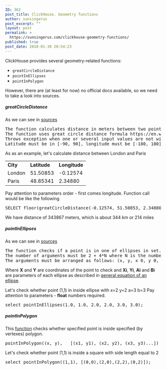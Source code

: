 ```yaml
---
ID: 362
post_title: ClickHouse. Geometry functions
author: sunsingerus
post_excerpt: ""
layout: post
permalink: >
  https://sunsingerus.com/clickhouse-geometry-functions/
published: true
post_date: 2018-01-30 20:54:23
---
```

ClickHouse provides several geometry-related functions:
<ul>
<li><code>greatCircleDistance</code></li>
<li><code>pointInEllipses</code></li>
<li><code>pointInPolygon</code></li>
</ul>
However, there are (at least for now) no official docs available, so we need to take a look into sources.

<h5>greatCircleDistance</h5>

As we can see in <a href="https://github.com/yandex/ClickHouse/blob/288c6c8406fba0edc503630490364ab1c1f4036d/dbms/src/Functions/FunctionsGeo.h#L31" rel="noopener" target="_blank">sources</a>
<pre>
The function calculates distance in meters between two points on Earth specified by longitude and latitude in degrees.
The function uses great circle distance formula https://en.wikipedia.org/wiki/Great-circle_distance.
Throws exception when one or several input values are not within reasonable bounds.
Latitude must be in [-90, 90], longitude must be [-180, 180]
</pre>

As as an example, let's calculate distance between London and Paris
<table>
<tr><td><strong>City</strong></td><td><strong>Latitude</strong></td><td><strong>Longitude</strong></td></tr>
<tr><td>London</td><td>51.50853</td><td>-0.12574</td></tr>
<tr><td>Paris</td><td>48.85341</td><td>2.34880</td></tr>
</table>
Pay attention to parameters order - first comes longitude. Function call would be like the following
<pre>
SELECT floor(greatCircleDistance(-0.12574, 51.50853, 2.34880, 48.85341)) AS distance;
</pre>
We have distance of 343867 meters, which is about 344 km or 214 miles

<h5>pointInEllipses</h5>

As we can see in <a href="https://github.com/yandex/ClickHouse/blob/288c6c8406fba0edc503630490364ab1c1f4036d/dbms/src/Functions/FunctionsGeo.h#L163" rel="noopener" target="_blank">sources</a>
<pre>
The function checks if a point is in one of ellipses in set.
The number of arguments must be 2 + 4*N where N is the number of ellipses.
The arguments must be arranged as follows: (x, y, x_0, y_0, a_0, b_0, ..., x_i, y_i, a_i, b_i)
</pre>
Where <strong>X</strong> and <strong>Y</strong> are coordinates of the point to check and <strong>Xi</strong>, <strong>Yi</strong>, <strong>Ai</strong> and <strong>Bi</strong> are parameters of each ellipse as described in <a href="https://www.mathopenref.com/coordgeneralellipse.html" rel="noopener" target="_blank">general equation of an ellipse</a>.

Let's check whether point (1,1) in inside ellipse with x=2 y=2 a=3 b=3
Pay attention to parameters - <strong>float</strong> numbers required.
<pre>
select pointInEllipses(1.0, 1.0, 2.0, 2.0, 3.0, 3.0);
</pre>

<h5>pointInPolygon</h5>

This <a href="https://github.com/yandex/ClickHouse/blob/288c6c8406fba0edc503630490364ab1c1f4036d/dbms/src/Functions/FunctionsGeo.cpp#L75" rel="noopener" target="_blank">function</a> checks whether specified point is inside specified (by vertexes) polygon.
<pre>
pointInPolygon((x, y),   [(x1, y1), (x2, y2), (x3, y3)...])
</pre>

Let's check whether point (1,1) is inside a square with side length equal to 2
<pre>
select pointInPolygon((1,1), [(0,0),(2,0),(2,2),(0,2)]);
</pre>